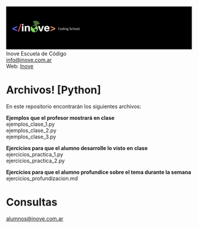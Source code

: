 ![Inove banner](/inove.jpg)
Inove Escuela de Código\
info@inove.com.ar\
Web: [Inove](http://inove.com.ar)

# Archivos! [Python]
En este repositorio encontrarán los siguientes archivos:

__Ejemplos que el profesor mostrará en clase__\
ejemplos_clase_1.py\
ejemplos_clase_2.py\
ejemplos_clase_3.py

__Ejercicios para que el alumno desarrolle lo visto en clase__\
ejercicios_practica_1.py\
ejercicios_practica_2.py

__Ejercicios para que el alumno profundice sobre el tema durante la semana__\
ejercicios_profundizacion.md

# Consultas
alumnos@inove.com.ar

